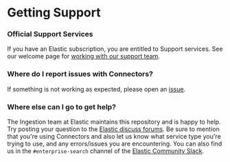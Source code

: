 # Getting Support

### Official Support Services
If you have an Elastic subscription, you are entitled to Support services. See our welcome page for [working with our support team](https://www.elastic.co/support/welcome).

### Where do I report issues with Connectors?
If something is not working as expected, please open an [issue](https://github.com/elastic/connectors-ruby/issues/new).

### Where else can I go to get help?
The Ingestion team at Elastic maintains this repository and is happy to help. Try posting your question to the
[Elastic discuss forums](https://discuss.elastic.co/c/enterprise-search/84). Be sure to mention that you're
using Connectors and also let us know what service type you're trying to use, and any errors/issues you are
encountering. You can also find us in the `#enterprise-search` channel of the
[Elastic Community Slack](http://elasticstack.slack.com).
